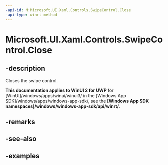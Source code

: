```yaml
---
-api-id: M:Microsoft.UI.Xaml.Controls.SwipeControl.Close
-api-type: winrt method
---
```

<!-- Method syntax.
public void SwipeControl.Close()
-->

# Microsoft.UI.Xaml.Controls.SwipeControl.Close


## -description

Closes the swipe control.


**This documentation applies to WinUI 2 for UWP** for [WinUI]/windows/apps/winui/winui3/ in the [Windows App SDK]/windows/apps/windows-app-sdk/, see the **[Windows App SDK namespaces]/windows/windows-app-sdk/api/winrt/**.

## -remarks


## -see-also


## -examples



